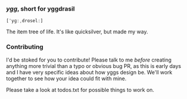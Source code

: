 ### _ygg_, short for yggdrasil

`[ˈyɡːˌdrɑselː]`

The item tree of life. It's like quicksilver, but made my way.

### Contributing

I'd be stoked for you to contribute! Please talk to me _before_ creating anything more trivial than a typo or obvious bug PR, as this is early days and I have very specific ideas about how yggs design be. We'll work together to see how your idea could fit with mine.

Please take a look at todos.txt for possible things to work on.
